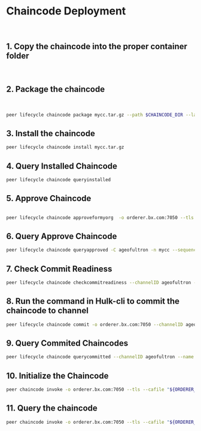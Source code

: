 # Chaincode Deployment 
<br/>

## 1. Copy the chaincode into the proper container folder
<br/>

## 2. Package the chaincode
<br/>

```bash
peer lifecycle chaincode package mycc.tar.gz --path $CHAINCODE_DIR --lang java --label myccv1
```
## 3. Install the chaincode

```bash
peer lifecycle chaincode install mycc.tar.gz 
```

## 4. Query Installed Chaincode

```bash 
peer lifecycle chaincode queryinstalled
```

## 5. Approve Chaincode

```bash

peer lifecycle chaincode approveformyorg  -o orderer.bx.com:7050 --tls --cafile "${ORDERER_TLS_CA}" --channelID ageofultron --name mycc --version 1.0 --init-required --package-id myccv1:e3749f6c5ec86512ee491c1c4951ca40b256a563d72b8c4f2e2f2da0248cd35a --sequence 1
```

## 6. Query Approve Chaincode

```bash
peer lifecycle chaincode queryapproved -C ageofultron -n mycc --sequence 1
```

## 7. Check Commit Readiness

```bash
peer lifecycle chaincode checkcommitreadiness --channelID ageofultron --name mycc --version 1.0 --init-required --sequence 1
```
## 8. Run the command in Hulk-cli to commit the chaincode to channel

```bash
peer lifecycle chaincode commit -o orderer.bx.com:7050 --channelID ageofultron --name mycc --version 1.0 --sequence 1 --init-required --tls --cafile "${ORDERER_TLS_CA}" --peerAddresses peer0.hulk.bx.com:7051 --tlsRootCertFiles "${CORE_PEER_TLS_CERT_FILE}" --peerAddresses peer0.ironman.bx.com:7052 --tlsRootCertFiles /opt/gopath/src/github.com/hyperledger/fabric/peer/crypto/peerOrganizations/ironman.bx.com/peers/peer0.ironman.bx.com/tls/server.crt
```

## 9. Query Commited Chaincodes

```bash
peer lifecycle chaincode querycommitted --channelID ageofultron --name mycc
```

## 10. Initialize the Chaincode 

```bash
peer chaincode invoke -o orderer.bx.com:7050 --tls --cafile "${ORDERER_TLS_CA}" -n mycc -c '{"Args":["InitLedger"]}' -C ageofultron --peerAddresses peer0.hulk.bx.com:7051 --tlsRootCertFiles "${CORE_PEER_TLS_CERT_FILE}" --peerAddresses peer0.ironman.bx.com:7052 --tlsRootCertFiles /opt/gopath/src/github.com/hyperledger/fabric/peer/crypto/peerOrganizations/ironman.bx.com/peers/peer0.ironman.bx.com/tls/server.crt --isInit
```

## 11. Query the chaincode

```bash
peer chaincode invoke -o orderer.bx.com:7050 --tls --cafile "${ORDERER_TLS_CA}" -n mycc -c '{"Args":["GetAllAssets"]}' -C ageofultron
```